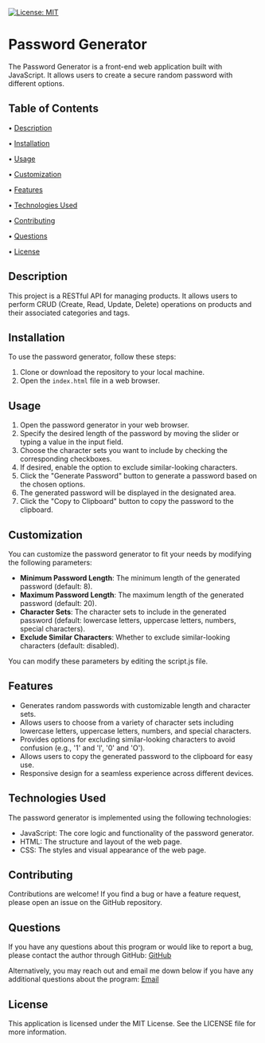 [![License: MIT](https://img.shields.io/badge/License-MIT-yellow.svg)](https://opensource.org/licenses/MIT)

# Password Generator

The Password Generator is a front-end web application built with JavaScript. It allows users to create a secure random password with different options.

## Table of Contents

 • [Description](#description)

 • [Installation](#installation)

 • [Usage](#usage)

 • [Customization](#customization)

 • [Features](#features)

 • [Technologies Used](#technologies-used)

 • [Contributing](#contributing)

 • [Questions](#questions)

 • [License](#license)

## Description

This project is a RESTful API for managing products. It allows users to perform CRUD (Create, Read, Update, Delete) operations on products and their associated categories and tags.

## Installation

To use the password generator, follow these steps:

1. Clone or download the repository to your local machine.
2. Open the `index.html` file in a web browser.

## Usage

1. Open the password generator in your web browser.
2. Specify the desired length of the password by moving the slider or typing a value in the input field.
3. Choose the character sets you want to include by checking the corresponding checkboxes.
4. If desired, enable the option to exclude similar-looking characters.
5. Click the "Generate Password" button to generate a password based on the chosen options.
6. The generated password will be displayed in the designated area.
7. Click the "Copy to Clipboard" button to copy the password to the clipboard.

## Customization

You can customize the password generator to fit your needs by modifying the following parameters:

+ <b>Minimum Password Length</b>: The minimum length of the generated password (default: 8).
+ <b>Maximum Password Length</b>: The maximum length of the generated password (default: 20).
+ <b>Character Sets</b>: The character sets to include in the generated password (default: lowercase letters, uppercase letters, numbers, special characters).
+ <b>Exclude Similar Characters</b>: Whether to exclude similar-looking characters (default: disabled).

You can modify these parameters by editing the script.js file.

## Features

+ Generates random passwords with customizable length and character sets.
+ Allows users to choose from a variety of character sets including lowercase letters, uppercase letters, numbers, and special characters.
+ Provides options for excluding similar-looking characters to avoid confusion (e.g., '1' and 'l', '0' and 'O').
+ Allows users to copy the generated password to the clipboard for easy use.
+ Responsive design for a seamless experience across different devices.

## Technologies Used

The password generator is implemented using the following technologies:

+ JavaScript: The core logic and functionality of the password generator.
+ HTML: The structure and layout of the web page.
+ CSS: The styles and visual appearance of the web page.

## Contributing

Contributions are welcome! If you find a bug or have a feature request, please open an issue on the GitHub repository.

## Questions

If you have any questions about this program or would like to report a bug, please contact the author through GitHub:
[GitHub](https://github.com/tg1489/)

Alternatively, you may reach out and email me down below if you have any additional questions about the program:
[Email](mailto:tonyguarino1489@gmail.com)

## License

This application is licensed under the MIT License. See the LICENSE file for more information.
